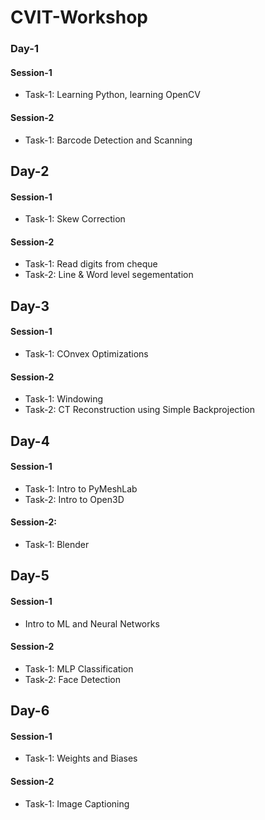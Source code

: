 # CVIT-Workshop

### Day-1

#### Session-1
* Task-1: Learning Python, learning OpenCV

#### Session-2
* Task-1: Barcode Detection and Scanning


## Day-2

#### Session-1
* Task-1: Skew Correction 

#### Session-2
* Task-1: Read digits from cheque
* Task-2: Line & Word level segementation


## Day-3

#### Session-1
* Task-1: COnvex Optimizations

#### Session-2
* Task-1: Windowing
* Task-2: CT Reconstruction using Simple Backprojection


## Day-4

#### Session-1
* Task-1: Intro to PyMeshLab
* Task-2: Intro to Open3D

#### Session-2:
* Task-1: Blender


## Day-5

#### Session-1
* Intro to ML and Neural Networks

#### Session-2
* Task-1: MLP Classification
* Task-2: Face Detection


## Day-6

#### Session-1
* Task-1: Weights and Biases

#### Session-2
* Task-1: Image Captioning

